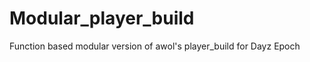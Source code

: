 Modular_player_build
====================

Function based modular version of awol's player_build for Dayz Epoch
